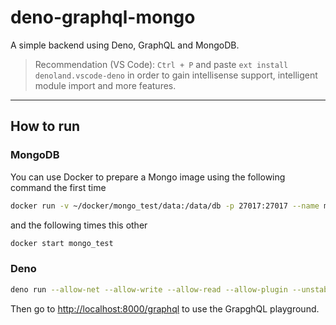 # deno-graphql-mongo

A simple backend using Deno, GraphQL and MongoDB.

> Recommendation (VS Code): `Ctrl + P` and paste `ext install denoland.vscode-deno` in order to gain intellisense support, intelligent module import and more features.

---

## How to run

### MongoDB

You can use Docker to prepare a Mongo image using the following command the first time

```sh
docker run -v ~/docker/mongo_test/data:/data/db -p 27017:27017 --name mongo_test -d mongo:4.2.9-bionic
```

and the following times this other

```sh
docker start mongo_test
```

### Deno

```sh
deno run --allow-net --allow-write --allow-read --allow-plugin --unstable server.ts
```

Then go to [http://localhost:8000/graphql](http://localhost:8000/graphql) to use the GrapghQL playground.
